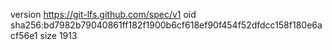 version https://git-lfs.github.com/spec/v1
oid sha256:bd7982b79040861ff182f1900b6cf618ef90f454f52dfdcc158f180e6acf56e1
size 1913
